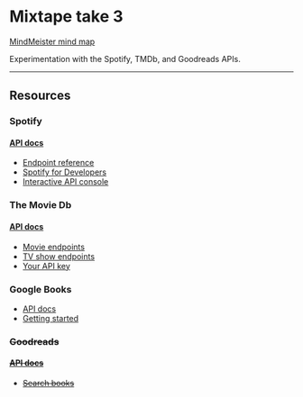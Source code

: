 # Mixtape take 3

[MindMeister mind map](https://mm.tt/994144307?t=3TqRJrEdLy)

Experimentation with the Spotify, TMDb, and Goodreads APIs.

---

## Resources

### Spotify

#### [API docs](https://developer.spotify.com/web-api/)

- [Endpoint reference](https://developer.spotify.com/web-api/endpoint-reference/)
- [Spotify for Developers](https://beta.developer.spotify.com/dashboard/applications)
- [Interactive API console](https://developer.spotify.com/web-api/console/)

### The Movie Db

#### [API docs](https://developers.themoviedb.org/3)

- [Movie endpoints](https://developers.themoviedb.org/3/movies/get-movie-details)
- [TV show endpoints](https://developers.themoviedb.org/3/tv/get-tv-details)
- [Your API key](https://www.themoviedb.org/settings/api)

### Google Books

- [API docs](https://developers.google.com/books/docs/v1/reference/)
- [Getting started](https://developers.google.com/books/docs/v1/getting_started)

### ~~Goodreads~~

#### ~~[API docs](https://www.goodreads.com/api)~~

- ~~[Search books](https://www.goodreads.com/api/index#search.books)~~